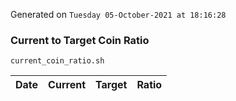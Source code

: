 Generated on `Tuesday 05-October-2021 at 18:16:28`

### Current to Target Coin Ratio
`current_coin_ratio.sh`

Date|Current|Target|Ratio
---|---|---|---
